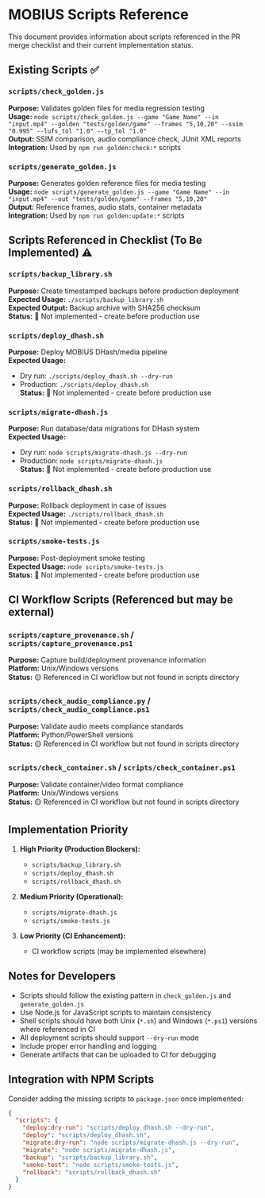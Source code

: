# MOBIUS Scripts Reference

This document provides information about scripts referenced in the PR merge checklist and their current implementation status.

## Existing Scripts ✅

### `scripts/check_golden.js`
**Purpose:** Validates golden files for media regression testing  
**Usage:** `node scripts/check_golden.js --game "Game Name" --in "input.mp4" --golden "tests/golden/game" --frames "5,10,20" --ssim "0.995" --lufs_tol "1.0" --tp_tol "1.0"`  
**Output:** SSIM comparison, audio compliance check, JUnit XML reports  
**Integration:** Used by `npm run golden:check:*` scripts

### `scripts/generate_golden.js`
**Purpose:** Generates golden reference files for media testing  
**Usage:** `node scripts/generate_golden.js --game "Game Name" --in "input.mp4" --out "tests/golden/game" --frames "5,10,20"`  
**Output:** Reference frames, audio stats, container metadata  
**Integration:** Used by `npm run golden:update:*` scripts

## Scripts Referenced in Checklist (To Be Implemented) ⚠️

### `scripts/backup_library.sh`
**Purpose:** Create timestamped backups before production deployment  
**Expected Usage:** `./scripts/backup_library.sh`  
**Expected Output:** Backup archive with SHA256 checksum  
**Status:** 🔴 Not implemented - create before production use

### `scripts/deploy_dhash.sh`
**Purpose:** Deploy MOBIUS DHash/media pipeline  
**Expected Usage:** 
- Dry run: `./scripts/deploy_dhash.sh --dry-run`
- Production: `./scripts/deploy_dhash.sh`  
**Status:** 🔴 Not implemented - create before production use

### `scripts/migrate-dhash.js`
**Purpose:** Run database/data migrations for DHash system  
**Expected Usage:**
- Dry run: `node scripts/migrate-dhash.js --dry-run`
- Production: `node scripts/migrate-dhash.js`  
**Status:** 🔴 Not implemented - create before production use

### `scripts/rollback_dhash.sh`
**Purpose:** Rollback deployment in case of issues  
**Expected Usage:** `./scripts/rollback_dhash.sh`  
**Status:** 🔴 Not implemented - create before production use

### `scripts/smoke-tests.js`
**Purpose:** Post-deployment smoke testing  
**Expected Usage:** `node scripts/smoke-tests.js`  
**Status:** 🔴 Not implemented - create before production use

## CI Workflow Scripts (Referenced but may be external)

### `scripts/capture_provenance.sh` / `scripts/capture_provenance.ps1`
**Purpose:** Capture build/deployment provenance information  
**Platform:** Unix/Windows versions  
**Status:** 🟡 Referenced in CI workflow but not found in scripts directory

### `scripts/check_audio_compliance.py` / `scripts/check_audio_compliance.ps1`
**Purpose:** Validate audio meets compliance standards  
**Platform:** Python/PowerShell versions  
**Status:** 🟡 Referenced in CI workflow but not found in scripts directory

### `scripts/check_container.sh` / `scripts/check_container.ps1`
**Purpose:** Validate container/video format compliance  
**Platform:** Unix/Windows versions  
**Status:** 🟡 Referenced in CI workflow but not found in scripts directory

## Implementation Priority

1. **High Priority (Production Blockers):**
   - `scripts/backup_library.sh`
   - `scripts/deploy_dhash.sh`
   - `scripts/rollback_dhash.sh`

2. **Medium Priority (Operational):**
   - `scripts/migrate-dhash.js`
   - `scripts/smoke-tests.js`

3. **Low Priority (CI Enhancement):**
   - CI workflow scripts (may be implemented elsewhere)

## Notes for Developers

- Scripts should follow the existing pattern in `check_golden.js` and `generate_golden.js`
- Use Node.js for JavaScript scripts to maintain consistency
- Shell scripts should have both Unix (`*.sh`) and Windows (`*.ps1`) versions where referenced in CI
- All deployment scripts should support `--dry-run` mode
- Include proper error handling and logging
- Generate artifacts that can be uploaded to CI for debugging

## Integration with NPM Scripts

Consider adding the missing scripts to `package.json` once implemented:

```json
{
  "scripts": {
    "deploy:dry-run": "scripts/deploy_dhash.sh --dry-run",
    "deploy": "scripts/deploy_dhash.sh",
    "migrate:dry-run": "node scripts/migrate-dhash.js --dry-run",
    "migrate": "node scripts/migrate-dhash.js",
    "backup": "scripts/backup_library.sh",
    "smoke-test": "node scripts/smoke-tests.js",
    "rollback": "scripts/rollback_dhash.sh"
  }
}
```